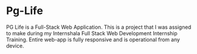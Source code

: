 # Pg-Life
PG Life is a Full-Stack Web Application. This is a project that I was assigned to make during my Internshala Full Stack Web Development Internship Training. Entire web-app is fully responsive and is operational from any device.
